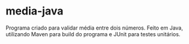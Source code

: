# media-java
Programa criado para validar média entre dois números.
Feito em Java, utilizando Maven para build do programa e JUnit para testes unitários.
